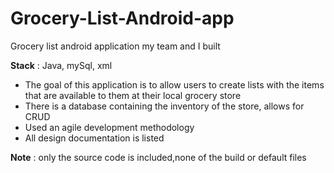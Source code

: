 # Grocery-List-Android-app
Grocery list android application my team and I built 

**Stack** : Java, mySql, xml

- The goal of this application is to allow users to create lists with the items that are available to them at their local grocery store
- There is a database containing the inventory of the store, allows for CRUD
- Used an agile development methodology 
- All design documentation is listed

**Note** : only the source code is included,none of the build or default files
